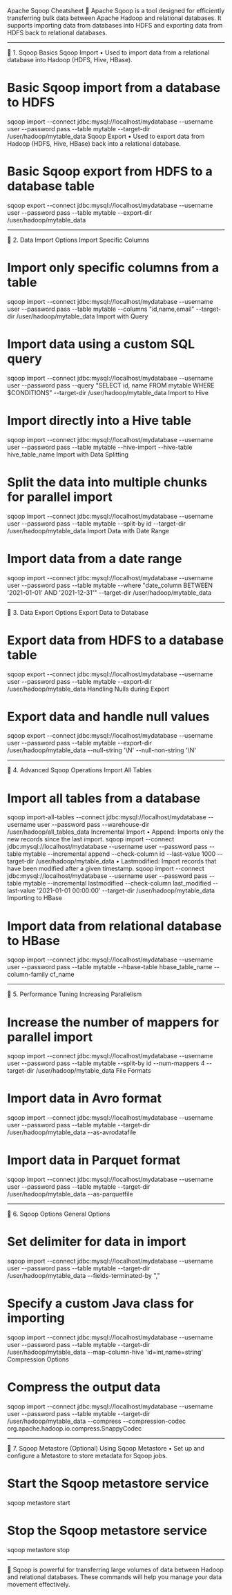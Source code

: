Apache Sqoop Cheatsheet 🌟
Apache Sqoop is a tool designed for efficiently transferring bulk data between Apache Hadoop and relational databases. It supports importing data from databases into HDFS and exporting data from HDFS back to relational databases.
________________________________________
🔹 1. Sqoop Basics
Sqoop Import
•	Used to import data from a relational database into Hadoop (HDFS, Hive, HBase).
# Basic Sqoop import from a database to HDFS
sqoop import --connect jdbc:mysql://localhost/mydatabase --username user --password pass --table mytable --target-dir /user/hadoop/mytable_data
Sqoop Export
•	Used to export data from Hadoop (HDFS, Hive, HBase) back into a relational database.
# Basic Sqoop export from HDFS to a database table
sqoop export --connect jdbc:mysql://localhost/mydatabase --username user --password pass --table mytable --export-dir /user/hadoop/mytable_data
________________________________________
🔹 2. Data Import Options
Import Specific Columns
# Import only specific columns from a table
sqoop import --connect jdbc:mysql://localhost/mydatabase --username user --password pass --table mytable --columns "id,name,email" --target-dir /user/hadoop/mytable_data
Import with Query
# Import data using a custom SQL query
sqoop import --connect jdbc:mysql://localhost/mydatabase --username user --password pass --query "SELECT id, name FROM mytable WHERE $CONDITIONS" --target-dir /user/hadoop/mytable_data
Import to Hive
# Import directly into a Hive table
sqoop import --connect jdbc:mysql://localhost/mydatabase --username user --password pass --table mytable --hive-import --hive-table hive_table_name
Import with Data Splitting
# Split the data into multiple chunks for parallel import
sqoop import --connect jdbc:mysql://localhost/mydatabase --username user --password pass --table mytable --split-by id --target-dir /user/hadoop/mytable_data
Import Data with Date Range
# Import data from a date range
sqoop import --connect jdbc:mysql://localhost/mydatabase --username user --password pass --table mytable --where "date_column BETWEEN '2021-01-01' AND '2021-12-31'" --target-dir /user/hadoop/mytable_data
________________________________________
🔹 3. Data Export Options
Export Data to Database
# Export data from HDFS to a database table
sqoop export --connect jdbc:mysql://localhost/mydatabase --username user --password pass --table mytable --export-dir /user/hadoop/mytable_data
Handling Nulls during Export
# Export data and handle null values
sqoop export --connect jdbc:mysql://localhost/mydatabase --username user --password pass --table mytable --export-dir /user/hadoop/mytable_data --null-string '\\N' --null-non-string '\\N'
________________________________________
🔹 4. Advanced Sqoop Operations
Import All Tables
# Import all tables from a database
sqoop import-all-tables --connect jdbc:mysql://localhost/mydatabase --username user --password pass --warehouse-dir /user/hadoop/all_tables_data
Incremental Import
•	Append: Imports only the new records since the last import.
sqoop import --connect jdbc:mysql://localhost/mydatabase --username user --password pass --table mytable --incremental append --check-column id --last-value 1000 --target-dir /user/hadoop/mytable_data
•	Lastmodified: Import records that have been modified after a given timestamp.
sqoop import --connect jdbc:mysql://localhost/mydatabase --username user --password pass --table mytable --incremental lastmodified --check-column last_modified --last-value '2021-01-01 00:00:00' --target-dir /user/hadoop/mytable_data
Importing to HBase
# Import data from relational database to HBase
sqoop import --connect jdbc:mysql://localhost/mydatabase --username user --password pass --table mytable --hbase-table hbase_table_name --column-family cf_name
________________________________________
🔹 5. Performance Tuning
Increasing Parallelism
# Increase the number of mappers for parallel import
sqoop import --connect jdbc:mysql://localhost/mydatabase --username user --password pass --table mytable --split-by id --num-mappers 4 --target-dir /user/hadoop/mytable_data
File Formats
# Import data in Avro format
sqoop import --connect jdbc:mysql://localhost/mydatabase --username user --password pass --table mytable --target-dir /user/hadoop/mytable_data --as-avrodatafile

# Import data in Parquet format
sqoop import --connect jdbc:mysql://localhost/mydatabase --username user --password pass --table mytable --target-dir /user/hadoop/mytable_data --as-parquetfile
________________________________________
🔹 6. Sqoop Options
General Options
# Set delimiter for data in import
sqoop import --connect jdbc:mysql://localhost/mydatabase --username user --password pass --table mytable --target-dir /user/hadoop/mytable_data --fields-terminated-by ","

# Specify a custom Java class for importing
sqoop import --connect jdbc:mysql://localhost/mydatabase --username user --password pass --table mytable --target-dir /user/hadoop/mytable_data --map-column-hive 'id=int,name=string'
Compression Options
# Compress the output data
sqoop import --connect jdbc:mysql://localhost/mydatabase --username user --password pass --table mytable --target-dir /user/hadoop/mytable_data --compress --compression-codec org.apache.hadoop.io.compress.SnappyCodec
________________________________________
🔹 7. Sqoop Metastore (Optional)
Using Sqoop Metastore
•	Set up and configure a Metastore to store metadata for Sqoop jobs.
# Start the Sqoop metastore service
sqoop metastore start

# Stop the Sqoop metastore service
sqoop metastore stop
________________________________________
🚀 Sqoop is powerful for transferring large volumes of data between Hadoop and relational databases. These commands will help you manage your data movement effectively.

